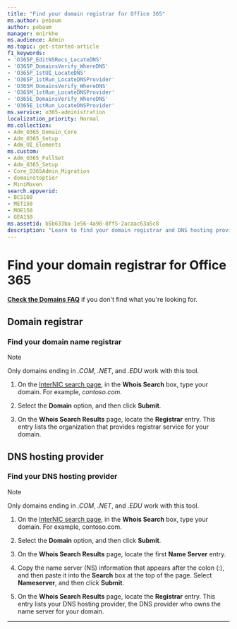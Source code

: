 ```yaml
---
title: "Find your domain registrar for Office 365"
ms.author: pebaum
author: pebaum
manager: mnirkhe
ms.audience: Admin
ms.topic: get-started-article
f1_keywords:
- 'O365P_EditNSRecs_LocateDNS'
- 'O365P_DomainsVerify_WhereDNS'
- 'O365P_1stUI_LocateDNS'
- 'O365P_1stRun_LocateDNSProvider'
- 'O365M_DomainsVerify_WhereDNS'
- 'O365M_1stRun_LocateDNSProvider'
- 'O365E_DomainsVerify_WhereDNS'
- 'O365E_1stRun_LocateDNSProvider'
ms.service: o365-administration
localization_priority: Normal
ms.collection:
- Adm_O365_Domain_Core
- Adm_O365_Setup
- Adm_UI_Elements
ms.custom:
- Adm_O365_FullSet
- Adm_O365_Setup
- Core_O365Admin_Migration
- domainstoptier
- MiniMaven
search.appverid:
- BCS160
- MET150
- MOE150
- GEA150
ms.assetid: b5b633ba-1e56-4a98-8ff5-2acaac63a5c8
description: "Learn to find your domain registrar and DNS hosting provider using  InterNIC search."
---
```


# Find your domain registrar for Office 365

 **[Check the Domains FAQ](../setup/domains-faq.md)** if you don't find what you're looking for. 
  
## Domain registrar
  
### Find your domain name registrar

>[!NOTE]
> Only domains ending in *.COM*, *.NET*, and *.EDU* work with this tool.
  
1. On the [InterNIC search page]( https://go.microsoft.com/fwlink/p/?LinkId=402770), in the **Whois Search** box, type your domain. For example,  *contoso.com.* 
    
2. Select the **Domain** option, and then click **Submit**.
    
3. On the **Whois Search Results** page, locate the **Registrar** entry. This entry lists the organization that provides registrar service for your domain. 
    
## DNS hosting provider
  
### Find your DNS hosting provider

>[!NOTE]
> Only domains ending in *.COM*, *.NET*, and *.EDU* work with this tool.
  
1. On the [InterNIC search page]( https://go.microsoft.com/fwlink/p/?LinkId=402770), in the **Whois Search** box, type your domain. For example, contoso.com. 
    
2. Select the **Domain** option, and then click **Submit**.
    
3. On the **Whois Search Results** page, locate the first **Name Server** entry. 
    
4. Copy the name server (NS) information that appears after the colon (:), and then paste it into the **Search** box at the top of the page. Select **Nameserver**, and then click **Submit**.
    
5. On the **Whois Search Results** page, locate the **Registrar** entry. This entry lists your DNS hosting provider, the DNS provider who owns the name server for your domain. 
    
---

